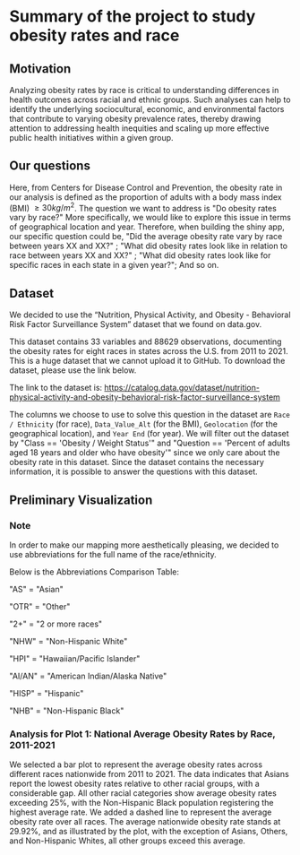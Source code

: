 # Summary of the project to study obesity rates and race

## Motivation
Analyzing obesity rates by race is critical to understanding differences in health outcomes across racial and ethnic groups. 
Such analyses can help to identify the underlying sociocultural, economic, and environmental factors that contribute to varying
obesity prevalence rates, thereby drawing attention to addressing health inequities and scaling up more effective public health
initiatives within a given group.

## Our questions
Here, from Centers for Disease Control and Prevention, the obesity rate in our analysis is defined as the proportion 
of adults with a body mass index (BMI) $\geq 30 kg/m^2$.
The question we want to address is "Do obesity rates vary by race?" More specifically, we would like to explore this issue 
in terms of geographical location and year. Therefore, when building the shiny app, our specific question could be, 
"Did the average obesity rate vary by race between years XX and XX?" ; 
"What did obesity rates look like in relation to race between years XX and XX?" ; 
"What did obesity rates look like for specific races in each state in a given year?"; And so on. 

## Dataset
We decided to use the “Nutrition, Physical Activity, and Obesity - Behavioral Risk Factor 
Surveillance System” dataset that we found on data.gov. 

This dataset contains 33 variables and 88629 observations, documenting the obesity rates for eight races in states across the U.S. from 2011 to 2021.
This is a huge dataset that we cannot upload it to GitHub. To download the dataset, please use the link below. 

The link to the dataset is: https://catalog.data.gov/dataset/nutrition-physical-activity-and-obesity-behavioral-risk-factor-surveillance-system

The columns we choose to use to solve this question in the dataset are `Race / Ethnicity`
(for race), `Data_Value_Alt` (for the BMI), `Geolocation` (for the geographical location), and `Year End` (for year). We will filter out
the dataset by "Class == 'Obesity / Weight Status'" and "Question == 'Percent of adults aged 18 years and older who have obesity'"
since we only care about the obesity rate in this dataset. Since the dataset contains the
necessary information, it is possible to answer the questions with this dataset. 

## Preliminary Visualization

### Note
In order to make our mapping more aesthetically pleasing, we decided to use abbreviations for the full name of the race/ethnicity.

Below is the Abbreviations Comparison Table:

"AS" = "Asian" 

"OTR" = "Other" 

"2+" = "2 or more races" 

"NHW" = "Non-Hispanic White"

"HPI" = "Hawaiian/Pacific Islander" 

"AI/AN" = "American Indian/Alaska Native" 

"HISP" = "Hispanic" 

"NHB" = "Non-Hispanic Black"



### Analysis for Plot 1: National Average Obesity Rates by Race, 2011-2021

We selected a bar plot to represent the average obesity rates across different races nationwide from 2011 to 2021. The data indicates that Asians report the lowest obesity rates relative to other racial groups, with a considerable gap. All other racial categories show average obesity rates exceeding 25%, with the Non-Hispanic Black population registering the highest average rate. We added a dashed line to represent the average obesity rate over all races. The average nationwide obesity rate stands at 29.92%, and as illustrated by the plot, with the exception of Asians, Others, and Non-Hispanic Whites, all other groups exceed this average.

